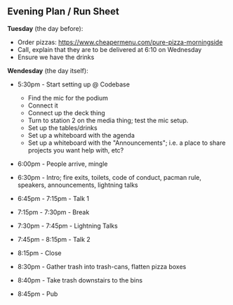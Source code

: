 ## Evening Plan / Run Sheet

**Tuesday** (the day before):
- Order pizzas: <https://www.cheapermenu.com/pure-pizza-morningside>
- Call, explain that they are to be delivered at 6:10 on Wednesday
- Ensure we have the drinks

**Wendesday** (the day itself):
- 5:30pm - Start setting up @ Codebase
  - Find the mic for the podium
  - Connect it
  - Connect up the deck thing
  - Turn to station 2 on the media thing; test the mic setup.
  - Set up the tables/drinks
  - Set up a whiteboard with the agenda
  - Set up a whiteboard with the "Announcements"; i.e. a place to share projects you want help with, etc?
  
- 6:00pm - People arrive, mingle
- 6:30pm - Intro; fire exits, toilets, code of conduct, pacman rule, speakers, announcements, lightning talks
- 6:45pm - 7:15pm - Talk 1
- 7:15pm - 7:30pm - Break
- 7:30pm - 7:45pm - Lightning Talks
- 7:45pm - 8:15pm - Talk 2
- 8:15pm - Close
- 8:30pm - Gather trash into trash-cans, flatten pizza boxes
- 8:40pm - Take trash downstairs to the bins
- 8:45pm - Pub
